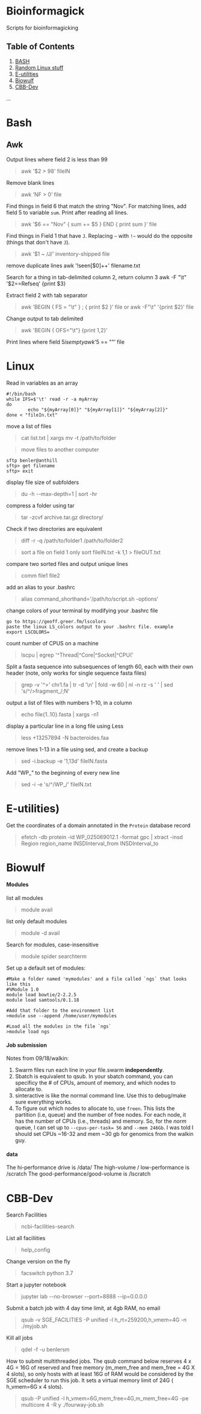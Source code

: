 # Bioinformagick
Scripts for bioinformagicking

## <a name='TOC'>Table of Contents</a>

1. [BASH](#bash)
2. [Random Linux stuff](#Linux)
3. [E-utilities](#E-utilities)
4. [Biowulf](#Biowulf)
4. [CBB-Dev](#Biowulf)

...

# <a name="bash">Bash</a>

## Awk
Output lines where field 2 is less than 99
>awk '$2 > 98' fileIN

Remove blank lines
>awk ’NF > 0’ file

Find things in field 6 that match the string "Nov". For matching lines, add field 5 to variable `sum`. Print after reading all lines. 
>awk ’$6 == "Nov" { sum += $5 } END { print sum }’ file

Find things in Field 1 that have `J`. Replacing `~` with `!~` would do the opposite (things that don't have `J`). 
>awk ’$1 ~ /J/’ inventory-shipped file

remove duplicate lines
awk '!seen[$0]++' filename.txt

Search for a thing in tab-delimited column 2, return column 3
awk -F "\t" '$2==Refseq' {print $3}

Extract field 2 with tab separator
>awk ’BEGIN { FS = "\t" } ; { print $2 }’ file
or
>awk -F"\t" '{print $2}' file

Change output to tab delimited 
>awk 'BEGIN { OFS="\t"} {print $1,$2}'

Print lines where field $5 is empty
awk ’$5 == ""’ file

# <a name="linux">Linux</a>

Read in variables as an array
```
#!/bin/bash
while IFS=$'\t' read -r -a myArray
do
        echo "${myArray[0]}" "${myArray[1]}" "${myArray[2]}"
done < "fileIn.txt"
```
move a list of files
>cat list.txt | xargs mv -t /path/to/folder

>move files to another computer
```
sftp benler@anthill 
sftp> get filename
sftp> exit 
```
display file size of subfolders
>du -h --max-depth=1 | sort -hr

compress a folder using tar
>tar -zcvf archive.tar.gz directory/

Check if two directories are equivalent
>diff -r -q /path/to/folder1 /path/to/folder2

>sort a file on field 1 only
sort fileIN.txt -k 1,1 > fileOUT.txt

compare two sorted files and output unique lines
>comm file1 file2

add an alias to your .bashrc
>alias command_shorthand='/path/to/script.sh -options'

change colors of your terminal by modifying your .bashrc file
```
go to https://geoff.greer.fm/lscolors
paste the linux LS_colors output to your .bashrc file. example
export LSCOLORS=
```

count number of CPUS on a machine
>lscpu | egrep '^Thread|^Core|^Socket|^CPU\('

Split a fasta sequence into subsequences of length 60, each with their own header (note, only works for single sequence fasta files)
>grep -v '^>' chr1.fa | tr -d '\n' | fold -w 60 | nl -n rz -s '
' | sed 's/^/>fragment_/;N'

output a list of files with numbers 1-10, in a column
>echo file{1..10}.fasta | xargs -n1

display a particular line in a long file using Less
>less +13257894 -N bacteroides.faa

remove lines 1-13 in a file using sed, and create a backup
>sed -i.backup -e '1,13d' fileIN.fasta

Add "WP_" to the beginning of every new line
>sed -i -e 's/^/WP_/' fileIN.txt

# <a name="E-utilities">E-utilities)</a>

Get the coordinates of a domain annotated in the `Protein` database record
>efetch -db protein -id WP_025069012.1 -format gpc | xtract -insd Region region_name INSDInterval_from INSDInterval_to

# <a name="Biowulf">Biowulf</a>
#### Modules
list all modules
>module avail 

list only default modules
>module -d avail

Search for modules, case-insensitive
>module spider searchterm

Set up a default set of modules:
```
#Make a folder named 'mymodules' and a file called `ngs` that looks like this 
#%Module 1.0
module load bowtie/2-2.2.5
module load samtools/0.1.18

#Add that folder to the environment list
>module use --append /home/user/mymodules

#Load all the modules in the file `ngs`
>module load ngs
```
#### Job submission
Notes from 09/18/walkin:
1. Swarm files run each line in your file.swarm **independently**.
2. Sbatch is equivalent to qsub. In your sbatch command, you can specificy the # of CPUs, amount of memory, and which nodes to allocate to.
3. sinteractive is like the normal command line. Use this to debug/make sure everything works.
4. To figure out which nodes to allocate to, use `freen`. This lists the partition (i.e, queue) and the number of free nodes. For each node, it has the number of CPUs (i.e., threads) and memory. So, for the *norm* queue, I can set up to `--cpus-per-task= 56` and `--mem 246Gb`. I was told I should set CPUs ~16-32 and mem ~30 gb for genomics from the walkin guy.

#### data
The hi-performance drive is /data/
The high-volume / low-performance is /scratch
The good-performance/good-volume is /lscratch

# <a name="CBB-Dev">CBB-Dev</a>
Search Facilities
>ncbi-facilities-search

List all faciliities
>help_config

Change version on the fly
>facswitch python 3.7

Start a jupyter notebook
>jupyter lab --no-browser --port=8888 --ip=0.0.0.0

Submit a batch job with 4 day time limit, at 4gb RAM, no email
>qsub -v SGE_FACILITIES -P unified -l h_rt=259200,h_vmem=4G -n ./myjob.sh

Kill all jobs
>qdel -f -u benlersm

How to submit multithreaded jobs. The qsub command below reserves 4 x 4G = 16G of reserved and free memory (m_mem_free and mem_free = 4G X 4 slots), so only hosts with at least 16G of RAM would be considered by the SGE scheduler to run this job. It sets a virtual memory limit of 24G ( h_vmem=6G x 4 slots).  
>qsub -P unified -l h_vmem=6G,mem_free=4G,m_mem_free=4G -pe multicore 4 -R y ./fourway-job.sh

